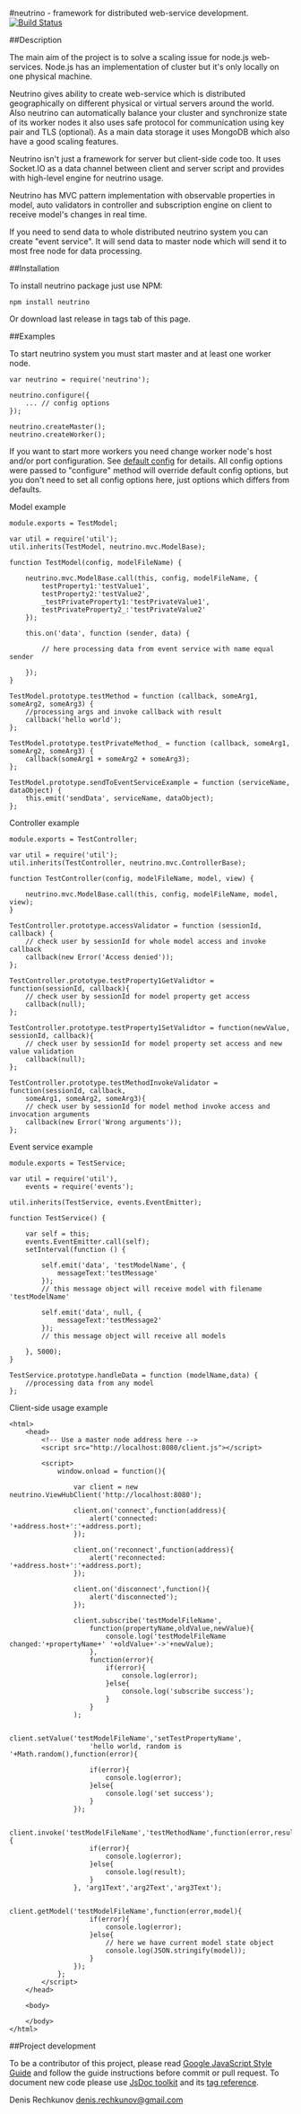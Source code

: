 #neutrino - framework for distributed web-service development.[![Build Status](https://secure.travis-ci.org/DenisRechkunov/neutrino.png)](http://travis-ci.org/DenisRechkunov/neutrino)

##Description

The main aim of the project is to solve a scaling issue for node.js web-services. Node.js has an implementation of cluster but it's only locally on one physical machine.

Neutrino gives ability to create web-service which is distributed geographically on different physical or virtual servers around the world. Also neutrino can automatically balance your cluster and synchronize state of its worker nodes it also uses safe protocol for communication using key pair and TLS (optional). As a main data storage it uses MongoDB which also have a good scaling features. 

Neutrino isn't just a framework for server but client-side code too. It uses Socket.IO as a data channel between client and server script and provides with high-level engine for neutrino usage.

Neutrino has MVC pattern implementation with observable properties in model, auto validators in controller and subscription engine on client to receive model's changes in real time.

If you need to send data to whole distributed neutrino system you can create "event service". It will send data to master node which will send it to most free node for data processing.

##Installation

To install neutrino package just use NPM:

    npm install neutrino

Or download last release in tags tab of this page.


##Examples

To start neutrino system you must start master and at least one worker node.

    var neutrino = require('neutrino');

    neutrino.configure({
        ... // config options
    });

    neutrino.createMaster();
    neutrino.createWorker();

If you want to start more workers you need change worker node's host and/or port configuration. See [default config](https://github.com/DenisRechkunov/neutrino/blob/master/defaults.json) for details.
All config options were passed to "configure" method will override default config options, but you don't need to set all config options here, just options which differs from defaults.

Model example

	module.exports = TestModel;
	
	var util = require('util');
	util.inherits(TestModel, neutrino.mvc.ModelBase);
	
	function TestModel(config, modelFileName) {
	
	    neutrino.mvc.ModelBase.call(this, config, modelFileName, {
	        testProperty1:'testValue1',
			testProperty2:'testValue2',
			_testPrivateProperty1:'testPrivateValue1',
			testPrivateProperty2_:'testPrivateValue2'
	    });

		this.on('data', function (sender, data) {

			// here processing data from event service with name equal sender

		});
	}
	
	TestModel.prototype.testMethod = function (callback, someArg1, someArg2, someArg3) {
	    //processing args and invoke callback with result
		callback('hello world');
	};
	
	TestModel.prototype.testPrivateMethod_ = function (callback, someArg1, someArg2, someArg3) {
	    callback(someArg1 + someArg2 + someArg3);
	};
	
	TestModel.prototype.sendToEventServiceExample = function (serviceName, dataObject) {
	    this.emit('sendData', serviceName, dataObject);
	};

Controller example

	module.exports = TestController;
	
	var util = require('util');
	util.inherits(TestController, neutrino.mvc.ControllerBase);
	
	function TestController(config, modelFileName, model, view) {
	
	    neutrino.mvc.ModelBase.call(this, config, modelFileName, model, view);
	}
	
	TestController.prototype.accessValidator = function (sessionId, callback) {
	    // check user by sessionId for whole model access and invoke callback
		callback(new Error('Access denied'));
	};

	TestController.prototype.testProperty1GetValidtor = function(sessionId, callback){
		// check user by sessionId for model property get access
		callback(null);
	};

	TestController.prototype.testProperty1SetValidtor = function(newValue, sessionId, callback){
		// check user by sessionId for model property set access and new value validation
		callback(null);
	};

	TestController.prototype.testMethodInvokeValidator = function(sessionId, callback, 
		someArg1, someArg2, someArg3){
		// check user by sessionId for model method invoke access and invocation arguments
		callback(new Error('Wrong arguments'));
	};
	
Event service example

	module.exports = TestService;
	
	var util = require('util'),
	    events = require('events');
	
	util.inherits(TestService, events.EventEmitter);
	
	function TestService() {
	
	    var self = this;
	    events.EventEmitter.call(self);
	    setInterval(function () {
	
	        self.emit('data', 'testModelName', {
	            messageText:'testMessage' 
	        }); 
	        // this message object will receive model with filename 'testModelName'
	    
	    	self.emit('data', null, {
	            messageText:'testMessage2' 
	        }); 
	        // this message object will receive all models
	    
		}, 5000);
	}
	
	TestService.prototype.handleData = function (modelName,data) {
    	//processing data from any model
	};

Client-side usage example

	<html>
		<head>
			<!-- Use a master node address here -->
			<script src="http://localhost:8080/client.js"></script>
			
			<script>
				window.onload = function(){
					
					var client = new neutrino.ViewHubClient('http://localhost:8080');
					
					client.on('connect',function(address){
						alert('connected: '+address.host+':'+address.port);
					});
					
					client.on('reconnect',function(address){
						alert('reconnected: '+address.host+':'+address.port);
					});
					
					client.on('disconnect',function(){
						alert('disconnected');
					});
					
					client.subscribe('testModelFileName',
						function(propertyName,oldValue,newValue){
							console.log('testModelFileName changed:'+propertyName+' '+oldValue+'->'+newValue);
						},
						function(error){
							if(error){
								console.log(error);
							}else{
								console.log('subscribe success');
							}
						}
					);
					
					client.setValue('testModelFileName','setTestPropertyName',
						'hello world, random is '+Math.random(),function(error){

						if(error){
							console.log(error);
						}else{
							console.log('set success');
						}
					});

					client.invoke('testModelFileName','testMethodName',function(error,result){
						if(error){
							console.log(error);
						}else{
							console.log(result);
						}
					}, 'arg1Text','arg2Text','arg3Text');
					
					client.getModel('testModelFileName',function(error,model){
						if(error){
							console.log(error);
						}else{
							// here we have current model state object
							console.log(JSON.stringify(model));
						}
					});
				};
			</script>
		</head>
	
		<body>
			
		</body>
	</html>

##Project development

To be a contributor of this project, please read [Google JavaScript Style Guide](http://google-styleguide.googlecode.com/svn/trunk/javascriptguide.xml) and follow the guide instructions before commit or pull request. To document new code please use [JsDoc toolkit](http://code.google.com/p/jsdoc-toolkit/) and its [tag reference](http://code.google.com/p/jsdoc-toolkit/wiki/TagReference).

Denis Rechkunov <denis.rechkunov@gmail.com>